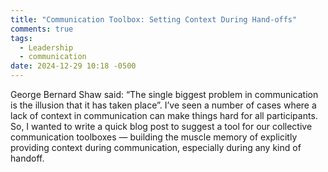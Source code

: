 ```yaml
---
title: "Communication Toolbox: Setting Context During Hand-offs"
comments: true
tags:
  - Leadership
  - communication
date: 2024-12-29 10:18 -0500
---
```

George Bernard Shaw said: “The single biggest problem in communication is the illusion that it has taken place”. I’ve seen a number of cases where a lack of context in communication can make things hard for all participants. So, I wanted to write a quick blog post to suggest a tool for our collective communication toolboxes — building the muscle memory of explicitly providing context during communication, especially during any kind of handoff.
